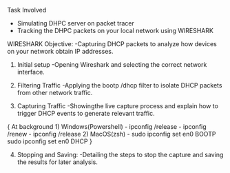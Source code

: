 Task Involved
- Simulating DHPC server on packet tracer
- Tracking the DHPC packets on your local network using WIRESHARK

WIRESHARK
Objective: 
-Capturing DHCP packets to analyze how devices on your network obtain IP addresses.

1. Initial setup
-Opening Wireshark and selecting the correct network interface.

2. Filtering Traffic
-Applying the bootp /dhcp filter to isolate DHCP packets from other network traffic.

2. Capturing Traffic
-Showingthe live capture process and explain how to trigger DHCP events  to generate relevant traffic.

{ At background 1) Windows(Powershell)
                - ipconfig /release
                - ipconfig /renew
                - ipconfig /release
                2) MacOS(zsh)
                - sudo ipconfig set en0 BOOTP
                  sudo ipconfig set en0 DHCP
}

4. Stopping and Saving:
-Detailing the steps to stop the capture and saving the results for later analysis.
